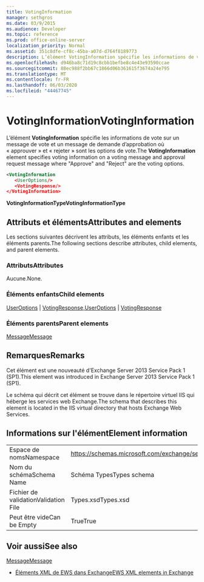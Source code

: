 ```yaml
---
title: VotingInformation
manager: sethgros
ms.date: 03/9/2015
ms.audience: Developer
ms.topic: reference
ms.prod: office-online-server
localization_priority: Normal
ms.assetid: 351c8dfe-cf8c-45ba-a07d-d764f8189773
description: L’élément VotingInformation spécifie les informations de vote sur un message de vote et un message de demande d’approbation whereApproveandRejectare les options de vote.
ms.openlocfilehash: d946ba8c71d19c8cbb1befbe8c4e43e93590ccae
ms.sourcegitcommit: 88ec988f2bb67c1866d06b361615f3674a24e795
ms.translationtype: MT
ms.contentlocale: fr-FR
ms.lasthandoff: 06/03/2020
ms.locfileid: "44467745"
---
```

# <a name="votinginformation"></a><span data-ttu-id="862a4-103">VotingInformation</span><span class="sxs-lookup"><span data-stu-id="862a4-103">VotingInformation</span></span>

<span data-ttu-id="862a4-104">L’élément **VotingInformation** spécifie les informations de vote sur un message de vote et un message de demande d’approbation où « approuver » et « rejeter » sont les options de vote.</span><span class="sxs-lookup"><span data-stu-id="862a4-104">The **VotingInformation** element specifies voting information on a voting message and approval request message where "Approve" and "Reject" are the voting options.</span></span> 
  
```XML
<VotingInformation
   <UserOptions/>
   <VotingResponse/>
</VotingInformation>
```

 <span data-ttu-id="862a4-105">**VotingInformationType**</span><span class="sxs-lookup"><span data-stu-id="862a4-105">**VotingInformationType**</span></span>
## <a name="attributes-and-elements"></a><span data-ttu-id="862a4-106">Attributs et éléments</span><span class="sxs-lookup"><span data-stu-id="862a4-106">Attributes and elements</span></span>

<span data-ttu-id="862a4-107">Les sections suivantes décrivent les attributs, les éléments enfants et les éléments parents.</span><span class="sxs-lookup"><span data-stu-id="862a4-107">The following sections describe attributes, child elements, and parent elements.</span></span>
  
### <a name="attributes"></a><span data-ttu-id="862a4-108">Attributs</span><span class="sxs-lookup"><span data-stu-id="862a4-108">Attributes</span></span>

<span data-ttu-id="862a4-109">Aucune.</span><span class="sxs-lookup"><span data-stu-id="862a4-109">None.</span></span>
  
### <a name="child-elements"></a><span data-ttu-id="862a4-110">Éléments enfants</span><span class="sxs-lookup"><span data-stu-id="862a4-110">Child elements</span></span>

<span data-ttu-id="862a4-111">[UserOptions](useroptions.md)  |  [VotingResponse,](votingresponse.md)</span><span class="sxs-lookup"><span data-stu-id="862a4-111">[UserOptions](useroptions.md) | [VotingResponse](votingresponse.md)</span></span>
  
### <a name="parent-elements"></a><span data-ttu-id="862a4-112">Éléments parents</span><span class="sxs-lookup"><span data-stu-id="862a4-112">Parent elements</span></span>

[<span data-ttu-id="862a4-113">Message</span><span class="sxs-lookup"><span data-stu-id="862a4-113">Message</span></span>](message-ex15websvcsotherref.md)
  
## <a name="remarks"></a><span data-ttu-id="862a4-114">Remarques</span><span class="sxs-lookup"><span data-stu-id="862a4-114">Remarks</span></span>

<span data-ttu-id="862a4-115">Cet élément est une nouveauté d'Exchange Server 2013 Service Pack 1 (SP1).</span><span class="sxs-lookup"><span data-stu-id="862a4-115">This element was introduced in Exchange Server 2013 Service Pack 1 (SP1).</span></span>
  
<span data-ttu-id="862a4-116">Le schéma qui décrit cet élément se trouve dans le répertoire virtuel IIS qui héberge les services web Exchange.</span><span class="sxs-lookup"><span data-stu-id="862a4-116">The schema that describes this element is located in the IIS virtual directory that hosts Exchange Web Services.</span></span>
  
## <a name="element-information"></a><span data-ttu-id="862a4-117">Informations sur l'élément</span><span class="sxs-lookup"><span data-stu-id="862a4-117">Element information</span></span>

|||
|:-----|:-----|
|<span data-ttu-id="862a4-118">Espace de noms</span><span class="sxs-lookup"><span data-stu-id="862a4-118">Namespace</span></span>  <br/> |https://schemas.microsoft.com/exchange/services/2006/types  <br/> |
|<span data-ttu-id="862a4-119">Nom du schéma</span><span class="sxs-lookup"><span data-stu-id="862a4-119">Schema Name</span></span>  <br/> |<span data-ttu-id="862a4-120">Schéma Types</span><span class="sxs-lookup"><span data-stu-id="862a4-120">Types schema</span></span>  <br/> |
|<span data-ttu-id="862a4-121">Fichier de validation</span><span class="sxs-lookup"><span data-stu-id="862a4-121">Validation File</span></span>  <br/> |<span data-ttu-id="862a4-122">Types.xsd</span><span class="sxs-lookup"><span data-stu-id="862a4-122">Types.xsd</span></span>  <br/> |
|<span data-ttu-id="862a4-123">Peut être vide</span><span class="sxs-lookup"><span data-stu-id="862a4-123">Can be Empty</span></span>  <br/> |<span data-ttu-id="862a4-124">True</span><span class="sxs-lookup"><span data-stu-id="862a4-124">True</span></span>  <br/> |
   
## <a name="see-also"></a><span data-ttu-id="862a4-125">Voir aussi</span><span class="sxs-lookup"><span data-stu-id="862a4-125">See also</span></span>



[<span data-ttu-id="862a4-126">Message</span><span class="sxs-lookup"><span data-stu-id="862a4-126">Message</span></span>](message-ex15websvcsotherref.md)


- [<span data-ttu-id="862a4-127">Éléments XML de EWS dans Exchange</span><span class="sxs-lookup"><span data-stu-id="862a4-127">EWS XML elements in Exchange</span></span>](ews-xml-elements-in-exchange.md)

